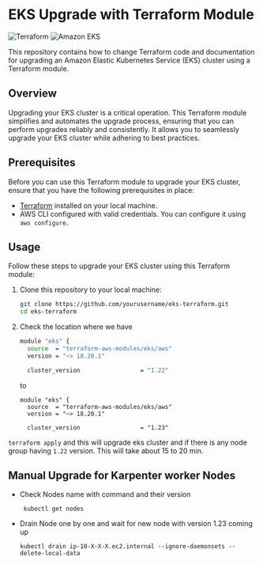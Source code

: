 # EKS Upgrade with Terraform Module

![Terraform](https://img.shields.io/badge/Terraform-%23007ACC?style=for-the-badge&logo=terraform&logoColor=white)
![Amazon EKS](https://img.shields.io/badge/Amazon%20EKS-%23232F3E?style=for-the-badge&logo=amazon-aws&logoColor=white)

This repository contains how to change Terraform code and documentation for upgrading an Amazon Elastic Kubernetes Service (EKS) cluster using a Terraform module.

## Overview

Upgrading your EKS cluster is a critical operation. This Terraform module simplifies and automates the upgrade process, ensuring that you can perform upgrades reliably and consistently. It allows you to seamlessly upgrade your EKS cluster while adhering to best practices.

## Prerequisites

Before you can use this Terraform module to upgrade your EKS cluster, ensure that you have the following prerequisites in place:

- [Terraform](https://www.terraform.io/downloads.html) installed on your local machine.
- AWS CLI configured with valid credentials. You can configure it using `aws configure`.

## Usage

Follow these steps to upgrade your EKS cluster using this Terraform module:

1. Clone this repository to your local machine:

   ```bash
   git clone https://github.com/yourusername/eks-terraform.git
   cd eks-terraform
2. Check the location where we have
   ```bash
   module "eks" {
     source  = "terraform-aws-modules/eks/aws"
     version = "~> 18.20.1"

     cluster_version                 = "1.22"
   ```
   to 
   ```
   module "eks" {
     source  = "terraform-aws-modules/eks/aws"
     version = "~> 18.20.1"

     cluster_version                 = "1.23"
   ```
`terraform apply` and this will upgrade eks cluster and if there is any node group having `1.22` version. This will take about 15 to 20 min. 

## Manual Upgrade for Karpenter worker Nodes
* Check Nodes name with command  and their version
  ```
   kubectl get nodes
  ```
* Drain Node one by one and wait for new node with version 1.23 coming up
  ```
  kubectl drain ip-10-X-X-X.ec2.internal --ignore-daemonsets --delete-local-data
  ```
